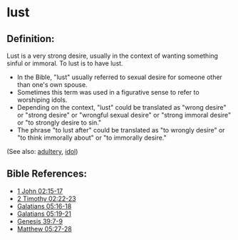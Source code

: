 # lust #

## Definition: ##

Lust is a very strong desire, usually in the context of wanting something sinful or immoral. To lust is to have lust.

* In the Bible, "lust" usually referred to sexual desire for someone other than one's own spouse.
* Sometimes this term was used in a figurative sense to refer to worshiping idols.
* Depending on the context, "lust" could be translated as "wrong desire" or "strong desire" or "wrongful sexual desire" or "strong immoral desire" or "to strongly desire to sin."
* The phrase "to lust after" could be translated as "to wrongly desire" or "to think immorally about" or "to immorally desire."

 (See also: [adultery](../kt/adultery.md), [idol](../other/idol.md)) 

## Bible References: ##

* [1 John 02:15-17](en/tn/1jn/help/02/15)
* [2 Timothy 02:22-23](en/tn/2ti/help/02/22)
* [Galatians 05:16-18](en/tn/gal/help/05/16)
* [Galatians 05:19-21](en/tn/gal/help/05/19)
* [Genesis 39:7-9](en/tn/gen/help/39/07)
* [Matthew 05:27-28](en/tn/mat/help/05/27)
